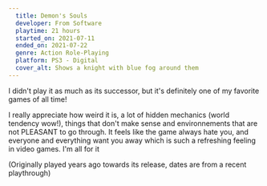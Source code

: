 ```yaml
---
  title: Demon's Souls
  developer: From Software
  playtime: 21 hours
  started_on: 2021-07-11
  ended_on: 2021-07-22
  genre: Action Role-Playing
  platform: PS3 - Digital
  cover_alt: Shows a knight with blue fog around them
---
```


I didn't play it as much as its successor, but it's definitely one of my favorite games of all time!

I really appreciate how weird it is, a lot of hidden mechanics (world tendency wow!), things that don't make sense and environnements that are not PLEASANT to go through. It feels like the game always hate you, and everyone and everything want you away which is such a refreshing feeling in video games. I'm all for it

(Originally played years ago towards its release, dates are from a recent playthrough)
